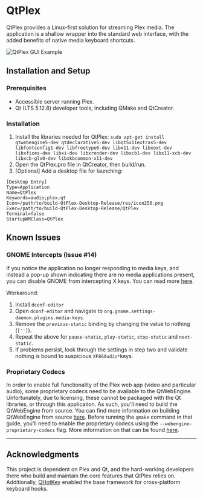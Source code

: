 # QtPlex
QtPlex provides a Linux-first solution for streaming Plex media. The application is a shallow wrapper into the standard web interface, with the added benefits of native media keyboard shortcuts.

![QtPlex GUI Example](https://i.imgur.com/6xfr4Sb.png)

## Installation and Setup

### Prerequisites
* Accessible server running Plex. 
* Qt (LTS 5.12.8) developer tools, including QMake and QtCreator.
### Installation
1. Install the libraries needed for QtPlex: `sudo apt-get install qtwebengine5-dev qtdeclarative5-dev libqt5x11extras5-dev libfontconfig1-dev libfreetype6-dev libx11-dev libxext-dev libxfixes-dev libxi-dev libxrender-dev libxcb1-dev libx11-xcb-dev libxcb-glx0-dev libxkbcommon-x11-dev`
2. Open the QtPlex.pro file in QtCreator, then build/run.
3. [Optional] Add a desktop file for launching:
```
[Desktop Entry]
Type=Application
Name=QtPlex
Keywords=audio;plex;qt
Icon=/path/to/build-QtPlex-Desktop-Release/res/icon256.png
Exec=/path/to/build-QtPlex-Desktop-Release/QtPlex
Terminal=false
StartupWMClass=QtPlex
```

## Known Issues
### GNOME Intercepts (Issue #14)
If you notice the application no longer responding to media keys, and instead a pop-up shown indicating there are no media applications present, you can disable GNOME from intercepting X keys. You can read more [here](https://askubuntu.com/questions/990284/media-keys-not-working-on-ubuntu-17-10).

Workaround:
1. Install `dconf-editor`
2. Open `dconf-editor` and navigate to `org.gnome.settings-daemon.plugins.media-keys`.
3. Remove the `previous-static` binding by changing the value to nothing (`['']`).
4. Repeat the above for `pause-static`, `play-static`, `stop-static` and `next-static`. 
5. If problems persist, look through the settings in step two and validate nothing is bound to suspicious `XF86Audio*`keys.

### Proprietary Codecs
In order to enable full functionality of the Plex web app (video and particular audio), some proprietary codecs need to be available to the QtWebEngine. Unfortunately, due to licensing, these cannot be packaged with the Qt libraries, or through this application. As such, you'll need to build the QtWebEngine from source. You can find more information on building QtWebEngine from source [here](http://wiki.qt.io/QtWebEngine/How_to_Try). Before running the `qmake` command in that guide, you'll need to enable the proprietary codecs using the `--webengine-proprietary-codecs` flag. More information on that can be found [here](https://doc.qt.io/qt-5.11/qtwebengine-features.html). 

------
## Acknowledgments
This project is dependent on Plex and Qt, and the hard-working developers there who build and maintain the core features that QtPlex relies on. Additionally, [QHotKey](https://github.com/Skycoder42/QHotkey) enabled the base framework for cross-platform keyboard hooks. 
